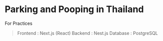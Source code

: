# Parking and Pooping in Thailand
For Practices
> Frontend : Next.js (React)
> Backend : Nest.js
> Database : PostgreSQL